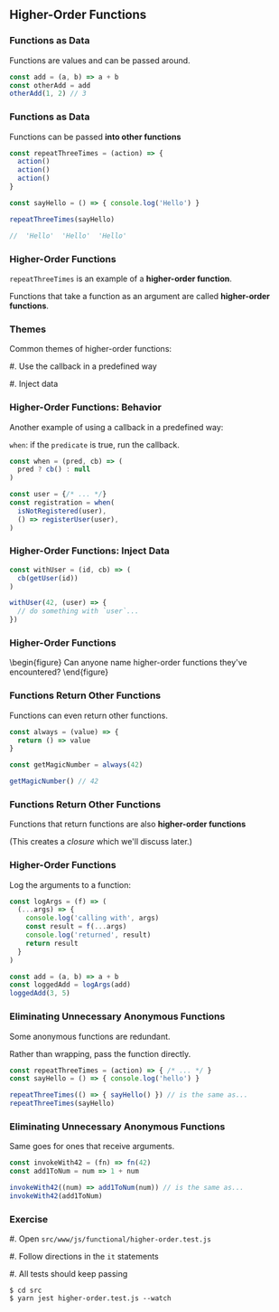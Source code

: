 ## Higher-Order Functions

### Functions as Data

Functions are values and can be passed around.

```javascript
const add = (a, b) => a + b
const otherAdd = add
otherAdd(1, 2) // 3
```

### Functions as Data

Functions can be passed **into other functions**

```javascript
const repeatThreeTimes = (action) => {
  action()
  action()
  action()
}

const sayHello = () => { console.log('Hello') }

repeatThreeTimes(sayHello)

//  'Hello'  'Hello'  'Hello'
```

### Higher-Order Functions

`repeatThreeTimes` is an example of a **higher-order function**. 

Functions that take a function as an argument are called **higher-order functions**.

### Themes

Common themes of higher-order functions:

  #. Use the callback in a predefined way
  
  #. Inject data

### Higher-Order Functions: Behavior

Another example of using a callback in a predefined way:

`when`: if the `predicate` is true, run the callback.

```javascript
const when = (pred, cb) => (
  pred ? cb() : null
)

const user = {/* ... */}
const registration = when(
  isNotRegistered(user), 
  () => registerUser(user),
)
```

### Higher-Order Functions: Inject Data

```javascript
const withUser = (id, cb) => (
  cb(getUser(id))
)

withUser(42, (user) => {
  // do something with `user`...
})
```

### Higher-Order Functions

\begin{figure}
    Can anyone name higher-order functions they've encountered?
\end{figure}

### Functions Return Other Functions

Functions can even return other functions.

```javascript
const always = (value) => {
  return () => value
}

const getMagicNumber = always(42)

getMagicNumber() // 42
```

### Functions Return Other Functions

Functions that return functions are also **higher-order functions**

(This creates a *closure* which we'll discuss later.)

### Higher-Order Functions

Log the arguments to a function:

```javascript
const logArgs = (f) => (
  (...args) => {
    console.log('calling with', args)
    const result = f(...args)
    console.log('returned', result)
    return result
  }
)

const add = (a, b) => a + b
const loggedAdd = logArgs(add)
loggedAdd(3, 5)
```

### Eliminating Unnecessary Anonymous Functions

Some anonymous functions are redundant.

Rather than wrapping, pass the function directly.

```javascript
const repeatThreeTimes = (action) => { /* ... */ }
const sayHello = () => { console.log('hello') }

repeatThreeTimes(() => { sayHello() }) // is the same as...
repeatThreeTimes(sayHello)
```

### Eliminating Unnecessary Anonymous Functions

Same goes for ones that receive arguments.

```javascript
const invokeWith42 = (fn) => fn(42)
const add1ToNum = num => 1 + num

invokeWith42((num) => add1ToNum(num)) // is the same as...
invokeWith42(add1ToNum)
```

### Exercise

  #. Open `src/www/js/functional/higher-order.test.js`
  
  #. Follow directions in the `it` statements
  
  #. All tests should keep passing 

```shell
$ cd src
$ yarn jest higher-order.test.js --watch
```
